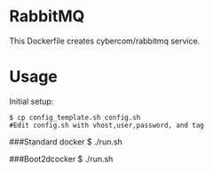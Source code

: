 RabbitMQ
==========

This Dockerfile creates cybercom/rabbitmq service. 

Usage
======
Initial setup:

    $ cp config_template.sh config.sh
    #Edit config.sh with vhost,user,password, and tag

###Standard docker 
    $ ./run.sh

###Boot2dcocker 
    $ ./run.sh <boot2docker ip>



